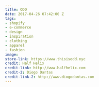 ```yaml
---
title: ODD
date: 2017-04-26 07:42:00 Z
tags:
- shopify
- e-commerce
- design
- inspiration
- clothing
- apparel
- fashion
image: 
store-link: https://www.thisisodd.nyc
credit: Half Helix
credit-link: http://www.halfhelix.com
credit-2: Diogo Dantas
credit-link-2: http://www.diogodantas.com
---
```



